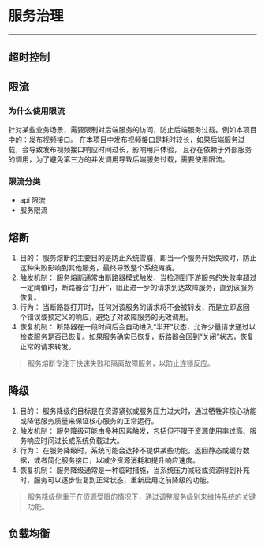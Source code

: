 # 服务治理

--- 

## 超时控制

## 限流

### 为什么使用限流

针对某些业务场景，需要限制对后端服务的访问，防止后端服务过载。例如本项目中的：发布视频接口。
在本项目中发布视频接口是耗时较长，如果后端服务过载，会导致发布视频接口响应时间过长，影响用户体验，
且存在依赖于外部服务的调用，为了避免第三方的并发调用导致后端服务过载，需要使用限流。

### 限流分类

- api 限流
- 服务限流

## 熔断
1. 目的：
服务熔断的主要目的是防止系统雪崩，即当一个服务开始失败时，防止这种失败影响到其他服务，最终导致整个系统瘫痪。
2. 触发机制：
服务熔断通常由断路器模式触发，当检测到下游服务的失败率超过一定阈值时，断路器会“打开”，阻止进一步的请求到达故障服务，直到该服务恢复。
3. 行为：
当断路器打开时，任何对该服务的请求将不会被转发，而是立即返回一个错误或预定义的响应，避免了对故障服务的无效调用。
4. 恢复机制：
断路器在一段时间后会自动进入“半开”状态，允许少量请求通过以检查服务是否已恢复。如果服务确实已恢复，断路器会回到“关闭”状态，恢复正常的请求转发。

> 服务熔断专注于快速失败和隔离故障服务，以防止连锁反应。


## 降级

1. 目的：
服务降级的目标是在资源紧张或服务压力过大时，通过牺牲非核心功能或降低服务质量来保证核心服务的正常运行。
2. 触发机制：
服务降级可能由多种因素触发，包括但不限于资源使用率过高、服务响应时间过长或系统负载过大。
3. 行为：
在服务降级时，系统可能会选择不提供某些功能，返回静态或缓存数据，或者简化服务接口，以减少资源消耗和提升响应速度。
4. 恢复机制：
服务降级通常是一种临时措施，当系统压力减轻或资源得到补充时，服务可以逐步恢复到正常状态，重新启用之前降级的功能。

> 服务降级侧重于在资源受限的情况下，通过调整服务级别来维持系统的关键功能。

## 负载均衡




